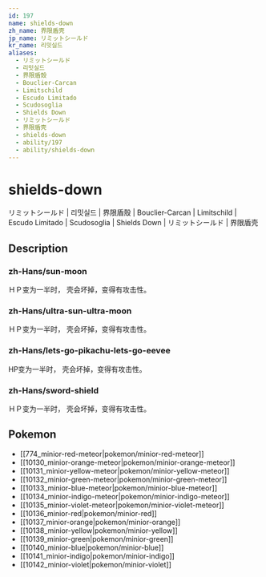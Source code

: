 ```yaml
---
id: 197
name: shields-down
zh_name: 界限盾壳
jp_name: リミットシールド
kr_name: 리밋실드
aliases:
  - リミットシールド
  - 리밋실드
  - 界限盾殼
  - Bouclier-Carcan
  - Limitschild
  - Escudo Limitado
  - Scudosoglia
  - Shields Down
  - リミットシールド
  - 界限盾壳
  - shields-down
  - ability/197
  - ability/shields-down
---
```

# shields-down

リミットシールド | 리밋실드 | 界限盾殼 | Bouclier-Carcan | Limitschild | Escudo Limitado | Scudosoglia | Shields Down | リミットシールド | 界限盾壳

## Description

### zh-Hans/sun-moon

ＨＰ变为一半时，
壳会坏掉，变得有攻击性。

### zh-Hans/ultra-sun-ultra-moon

ＨＰ变为一半时，
壳会坏掉，变得有攻击性。

### zh-Hans/lets-go-pikachu-lets-go-eevee

HP变为一半时，
壳会坏掉，变得有攻击性。

### zh-Hans/sword-shield

ＨＰ变为一半时，
壳会坏掉，变得有攻击性。

## Pokemon

- [[774_minior-red-meteor|pokemon/minior-red-meteor]]
- [[10130_minior-orange-meteor|pokemon/minior-orange-meteor]]
- [[10131_minior-yellow-meteor|pokemon/minior-yellow-meteor]]
- [[10132_minior-green-meteor|pokemon/minior-green-meteor]]
- [[10133_minior-blue-meteor|pokemon/minior-blue-meteor]]
- [[10134_minior-indigo-meteor|pokemon/minior-indigo-meteor]]
- [[10135_minior-violet-meteor|pokemon/minior-violet-meteor]]
- [[10136_minior-red|pokemon/minior-red]]
- [[10137_minior-orange|pokemon/minior-orange]]
- [[10138_minior-yellow|pokemon/minior-yellow]]
- [[10139_minior-green|pokemon/minior-green]]
- [[10140_minior-blue|pokemon/minior-blue]]
- [[10141_minior-indigo|pokemon/minior-indigo]]
- [[10142_minior-violet|pokemon/minior-violet]]

